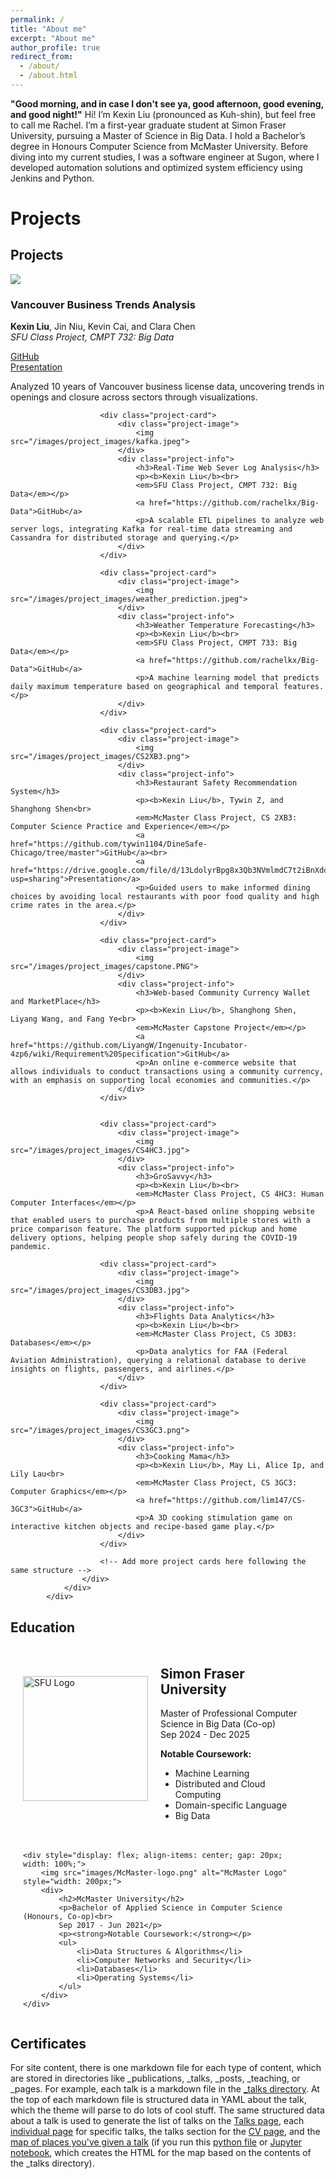 ```yaml
---
permalink: /
title: "About me"
excerpt: "About me"
author_profile: true
redirect_from: 
  - /about/
  - /about.html
---
```


**"Good morning, and in case I don't see ya, good afternoon, good evening, and good night!"**
Hi! I’m Kexin Liu (pronounced as Kuh-shin), but feel free to call me Rachel. I’m a first-year graduate student at Simon Fraser University, pursuing a Master of Science in Big Data. I hold a Bachelor’s degree in Honours Computer Science from McMaster University. Before diving into my current studies, I was a software engineer at Sugon, where I developed automation solutions and optimized system efficiency using Jenkins and Python.


Projects
======
<div id="projects" class="section" section="projectNavItem">
                <h2>Projects</h2>                
                <div class="project-container">
                    <div class="project-grid">
                        <div class="project-card">
                            <div class="project-image">
                                <img src="/images/project_images/CMPT732.png">
                            </div>
                            <div class="project-info">
                                <h3>Vancouver Business Trends Analysis</h3>
                                <p><b>Kexin Liu</b>, Jin Niu, Kevin Cai, and Clara Chen<br>
                                <em>SFU Class Project, CMPT 732: Big Data</em></p>
                                <a href="https://github.sfu.ca/jca607/CMPT732_Final_Project">GitHub</a><br>
                                <a href="https://drive.google.com/file/d/1PLg6b8D3KnMWnANHNQYUvL_TmZ-WIRrv/view">Presentation</a>
                                <p>Analyzed 10 years of Vancouver business license data, uncovering trends in openings and closure across sectors through visualizations.</p>
                            </div>
                        </div>

                        <div class="project-card">
                            <div class="project-image">
                                <img src="/images/project_images/kafka.jpeg">
                            </div>
                            <div class="project-info">
                                <h3>Real-Time Web Sever Log Analysis</h3>
                                <p><b>Kexin Liu</b><br>
                                <em>SFU Class Project, CMPT 732: Big Data</em></p>
                                <a href="https://github.com/rachelkx/Big-Data">GitHub</a>
                                <p>A scalable ETL pipelines to analyze web server logs, integrating Kafka for real-time data streaming and Cassandra for distributed storage and querying.</p>
                            </div>
                        </div>

                        <div class="project-card">
                            <div class="project-image">
                                <img src="/images/project_images/weather_prediction.jpeg">
                            </div>
                            <div class="project-info">
                                <h3>Weather Temperature Forecasting</h3>
                                <p><b>Kexin Liu</b><br>
                                <em>SFU Class Project, CMPT 733: Big Data</em></p>
                                <a href="https://github.com/rachelkx/Big-Data">GitHub</a>
                                <p>A machine learning model that predicts daily maximum temperature based on geographical and temporal features.</p>
                            </div>
                        </div>

                        <div class="project-card">
                            <div class="project-image">
                                <img src="/images/project_images/CS2XB3.png">
                            </div>
                            <div class="project-info">
                                <h3>Restaurant Safety Recommendation System</h3>
                                <p><b>Kexin Liu</b>, Tywin Z, and Shanghong Shen<br>
                                <em>McMaster Class Project, CS 2XB3: Computer Science Practice and Experience</em></p>
                                <a href="https://github.com/tywin1104/DineSafe-Chicago/tree/master">GitHub</a><br>
                                <a href="https://drive.google.com/file/d/13LdolyrBpg8x3Qb3NVmlmdC7t2iBnXdq/view?usp=sharing">Presentation</a>
                                <p>Guided users to make informed dining choices by avoiding local restaurants with poor food quality and high crime rates in the area.</p>
                            </div>
                        </div>

                        <div class="project-card">
                            <div class="project-image">
                                <img src="/images/project_images/capstone.PNG">
                            </div>
                            <div class="project-info">
                                <h3>Web-based Community Currency Wallet and MarketPlace</h3>
                                <p><b>Kexin Liu</b>, Shanghong Shen, Liyang Wang, and Fang Ye<br>
                                <em>McMaster Capstone Project</em></p>
                                <a href="https://github.com/LiyangW/Ingenuity-Incubator-4zp6/wiki/Requirement%20Specification">GitHub</a>
                                <p>An online e-commerce website that allows individuals to conduct transactions using a community currency, with an emphasis on supporting local economies and communities.</p>
                            </div>
                        </div>


                        <div class="project-card">
                            <div class="project-image">
                                <img src="/images/project_images/CS4HC3.jpg">
                            </div>
                            <div class="project-info">
                                <h3>GroSavvy</h3>
                                <p><b>Kexin Liu</b><br>
                                <em>McMaster Class Project, CS 4HC3: Human Computer Interfaces</em></p>
                                <p>A React-based online shopping website that enabled users to purchase products from multiple stores with a price comparison feature. The platform supported pickup and home delivery options, helping people shop safely during the COVID-19 pandemic.
</p>
                            </div>
                        </div>


                        <div class="project-card">
                            <div class="project-image">
                                <img src="/images/project_images/CS3DB3.jpg">
                            </div>
                            <div class="project-info">
                                <h3>Flights Data Analytics</h3>
                                <p><b>Kexin Liu</b><br>
                                <em>McMaster Class Project, CS 3DB3: Databases</em></p>
                                <p>Data analytics for FAA (Federal Aviation Administration), querying a relational database to derive insights on flights, passengers, and airlines.</p>
                            </div>
                        </div>

                        <div class="project-card">
                            <div class="project-image">
                                <img src="/images/project_images/CS3GC3.png">
                            </div>
                            <div class="project-info">
                                <h3>Cooking Mama</h3>
                                <p><b>Kexin Liu</b>, May Li, Alice Ip, and Lily Lau<br>
                                <em>McMaster Class Project, CS 3GC3: Computer Graphics</em></p>
                                <a href="https://github.com/lim147/CS-3GC3">GitHub</a>
                                <p>A 3D cooking stimulation game on interactive kitchen objects and recipe-based game play.</p>
                            </div>
                        </div>

                        <!-- Add more project cards here following the same structure -->
                    </div>
                </div>
            </div>

Education
------
<div style="display: flex; flex-direction: column; margin: 20px; gap: 20px;">
    <div style="display: flex; align-items: center; gap: 20px; width: 100%;">
        <img src="images/SFU-logo.png" alt="SFU Logo" style="width: 200px;">
        <div>
            <h2>Simon Fraser University</h2>
            <p>Master of Professional Computer Science in Big Data (Co-op)<br>
            Sep 2024 - Dec 2025</p>
            <p><strong>Notable Coursework:</strong></p>
            <ul>
                <li>Machine Learning</li>
                <li>Distributed and Cloud Computing</li>
                <li>Domain-specific Language</li>
                <li>Big Data</li>
            </ul>
        </div>
    </div>
    
    <div style="display: flex; align-items: center; gap: 20px; width: 100%;">
        <img src="images/McMaster-logo.png" alt="McMaster Logo" style="width: 200px;">
        <div>
            <h2>McMaster University</h2>
            <p>Bachelor of Applied Science in Computer Science (Honours, Co-op)<br>
            Sep 2017 - Jun 2021</p>
            <p><strong>Notable Coursework:</strong></p>
            <ul>
                <li>Data Structures & Algorithms</li>
                <li>Computer Networks and Security</li>
                <li>Databases</li>
                <li>Operating Systems</li>
            </ul>
        </div>
    </div>
</div>


Certificates
------
For site content, there is one markdown file for each type of content, which are stored in directories like _publications, _talks, _posts, _teaching, or _pages. For example, each talk is a markdown file in the [_talks directory](https://github.com/academicpages/academicpages.github.io/tree/master/_talks). At the top of each markdown file is structured data in YAML about the talk, which the theme will parse to do lots of cool stuff. The same structured data about a talk is used to generate the list of talks on the [Talks page](https://academicpages.github.io/talks), each [individual page](https://academicpages.github.io/talks/2012-03-01-talk-1) for specific talks, the talks section for the [CV page](https://academicpages.github.io/cv), and the [map of places you've given a talk](https://academicpages.github.io/talkmap.html) (if you run this [python file](https://github.com/academicpages/academicpages.github.io/blob/master/talkmap.py) or [Jupyter notebook](https://github.com/academicpages/academicpages.github.io/blob/master/talkmap.ipynb), which creates the HTML for the map based on the contents of the _talks directory).

